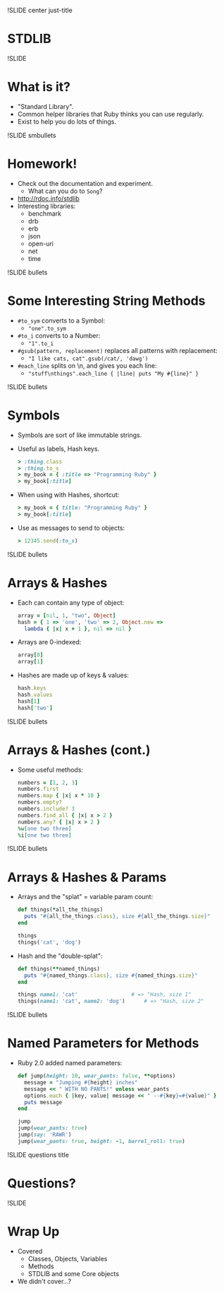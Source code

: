 !SLIDE center just-title
# STDLIB

!SLIDE
# What is it?

* "Standard Library".
* Common helper libraries that Ruby thinks you can use regularly.
* Exist to help you do lots of things.

!SLIDE smbullets
# Homework!

* Check out the documentation and experiment.
    * What can you do to `Song`?
* http://rdoc.info/stdlib
* Interesting libraries:
    * benchmark
    * drb
    * erb
    * json
    * open-uri
    * net
    * time


!SLIDE bullets
# Some Interesting String Methods

* `#to_sym` converts to a Symbol:
    * `"one".to_sym`
* `#to_i` converts to a Number:
    * `"1".to_i`
* `#gsub(pattern, replacement)` replaces all patterns with replacement:
    * `"I like cats, cat".gsub(/cat/, 'dawg')`
* `#each_line` splits on \n, and gives you each line:
    * `"stuff\nthings".each_line { |line| puts "My #{line}" }`

!SLIDE bullets
# Symbols

* Symbols are sort of like immutable strings.
* Useful as labels, Hash keys.

    ```ruby
    > :thing.class
    > :thing.to_s
    > my_book = { :title => "Programming Ruby" }
    > my_book[:title]
    ```
* When using with Hashes, shortcut:

    ```ruby
    > my_book = { title: "Programming Ruby" }
    > my_book[:title]
    ```
* Use as messages to send to objects:

    ```ruby
    > 12345.send(:to_s)
    ```

!SLIDE bullets
# Arrays & Hashes

* Each can contain any type of object:

    ```ruby
    array = [nil, 1, "two", Object]
    hash = { 1 => 'one', 'two' => 2, Object.new =>
      lambda { |x| x + 1 }, nil => nil }
    ```
* Arrays are 0-indexed:

    ```ruby
    array[0]
    array[1]
    ```

* Hashes are made up of keys & values:

    ```ruby
    hash.keys
    hash.values
    hash[1]
    hash['two']
    ```

!SLIDE bullets
# Arrays & Hashes (cont.)

* Some useful methods:

    ```ruby
    numbers = [1, 2, 3]
    numbers.first
    numbers.map { |x| x * 10 }
    numbers.empty?
    numbers.include? 3
    numbers.find_all { |x| x > 2 }
    numbers.any? { |x| x > 2 }
    %w[one two three]
    %i[one two three]
    ```

!SLIDE bullets
# Arrays & Hashes & Params

* Arrays and the "splat" = variable param count:

    ```ruby
    def things(*all_the_things)
      puts "#{all_the_things.class}, size #{all_the_things.size}"
    end

    things
    things('cat', 'dog')
    ```
* Hash and the "double-splat":

    ```ruby
    def things(**named_things)
      puts "#{named_things.class}, size #{named_things.size}"
    end

    things name1: 'cat'					# => "Hash, size 1"
    things(name1: 'cat', name2: 'dog')		# => "Hash, size 2"
    ```

!SLIDE bullets
# Named Parameters for Methods

* Ruby 2.0 added named parameters:

    ```ruby
    def jump(height: 10, wear_pants: false, **options)
      message = "Jumping #{height} inches"
      message << " WITH NO PANTS!" unless wear_pants
      options.each { |key, value| message << " --#{key}=#{value}" }
      puts message
    end

    jump
    jump(wear_pants: true)
    jump(say: 'RAWR')
    jump(wear_pants: true, height: -1, barrel_roll: true)
    ```

!SLIDE questions title
# Questions?

!SLIDE
# Wrap Up

* Covered
    * Classes, Objects, Variables
    * Methods
    * STDLIB and some Core objects
* We didn't cover...?
